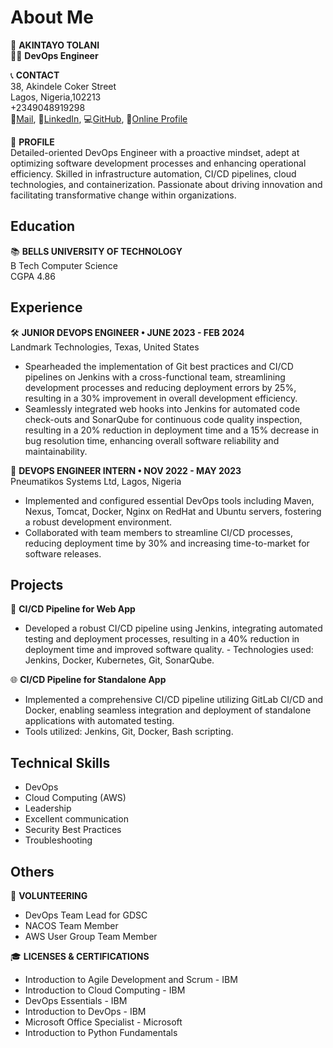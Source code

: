 # About Me
🌟 **AKINTAYO TOLANI**  
👨‍💻 **DevOps Engineer**  

📞 **CONTACT**  
38, Akindele Coker Street  
Lagos, Nigeria,102213  
+2349048919298  
📧[Mail](devopsforjesus@gmail.com),
💼[LinkedIn](https://www.linkedin.com/in/akintayo-tolani-650b73242/),
💻[GitHub](https://github.com/Iron-chest),
🚀[Online Profile](https://bold.pro/my/akintayotolanipromise-240115232421)

🚀 **PROFILE**  
Detailed-oriented DevOps Engineer with a proactive mindset, adept at optimizing software development processes and enhancing operational efficiency. Skilled in infrastructure automation, CI/CD pipelines, cloud technologies, and containerization. Passionate about driving innovation and facilitating transformative change within organizations.

## Education
📚 **BELLS UNIVERSITY OF TECHNOLOGY**  
B Tech Computer Science  
CGPA 4.86

## Experience
🛠️ **JUNIOR DEVOPS ENGINEER • JUNE 2023 - FEB 2024**  
Landmark Technologies, Texas, United States  
- Spearheaded the implementation of Git best practices and CI/CD pipelines on Jenkins with a cross-functional team, streamlining development processes and reducing deployment errors by 25%, resulting in a 30% improvement in overall development efficiency.
- Seamlessly integrated web hooks into Jenkins for automated code check-outs and SonarQube for continuous code quality inspection, resulting in a 20% reduction in deployment time and a 15% decrease in bug resolution time, enhancing overall software reliability and maintainability.

🔧 **DEVOPS ENGINEER INTERN • NOV 2022 - MAY 2023**  
Pneumatikos Systems Ltd, Lagos, Nigeria  
- Implemented and configured essential DevOps tools including Maven, Nexus, Tomcat, Docker, Nginx on RedHat and Ubuntu servers, fostering a robust development environment.
- Collaborated with team members to streamline CI/CD processes, reducing deployment time by 30% and increasing time-to-market for software releases.

## Projects
🚀 **CI/CD Pipeline for Web App**  
- Developed a robust CI/CD pipeline using Jenkins, integrating automated testing and deployment processes, resulting in a 40% reduction in deployment time and improved software quality. - Technologies used: Jenkins, Docker, Kubernetes, Git, SonarQube.

🌐 **CI/CD Pipeline for Standalone App**  
- Implemented a comprehensive CI/CD pipeline utilizing GitLab CI/CD and Docker, enabling seamless integration and deployment of standalone applications with automated testing.
 - Tools utilized: Jenkins, Git, Docker, Bash scripting.

## Technical Skills
- DevOps
- Cloud Computing (AWS)
- Leadership
- Excellent communication
- Security Best Practices
- Troubleshooting

## Others
🌟 **VOLUNTEERING**  
- DevOps Team Lead for GDSC
- NACOS Team Member
- AWS User Group Team Member

🎓 **LICENSES & CERTIFICATIONS**  
- Introduction to Agile Development and Scrum - IBM
- Introduction to Cloud Computing - IBM
- DevOps Essentials - IBM
- Introduction to DevOps - IBM
- Microsoft Office Specialist - Microsoft
- Introduction to Python Fundamentals
